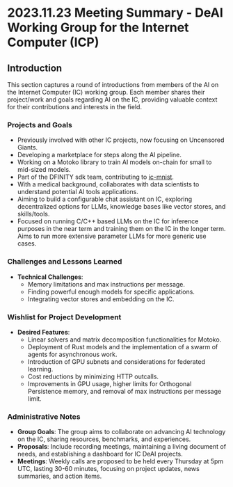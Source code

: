 # 2023.11.23 Meeting Summary - DeAI Working Group for the Internet Computer (ICP)

## Introduction
This section captures a round of introductions from members of the AI on the Internet Computer (IC) working group. Each member shares their project/work and goals regarding AI on the IC, providing valuable context for their contributions and interests in the field.

### Projects and Goals

- Previously involved with other IC projects, now focusing on Uncensored Giants.
- Developing a marketplace for steps along the AI pipeline.
- Working on a Motoko library to train AI models on-chain for small to mid-sized models.
- Part of the DFINITY sdk team, contributing to [ic-mnist](https://github.com/smallstepman/ic-mnist).
- With a medical background, collaborates with data scientists to understand potential AI tools applications.
- Aiming to build a configurable chat assistant on IC, exploring decentralized options for LLMs, knowledge bases like vector stores, and skills/tools.
- Focused on running C/C++ based LLMs on the IC for inference purposes in the near term and training them on the IC in the longer term. Aims to run more extensive parameter LLMs for more generic use cases.

### Challenges and Lessons Learned

- **Technical Challenges**:
  - Memory limitations and max instructions per message.
  - Finding powerful enough models for specific applications.
  - Integrating vector stores and embedding on the IC.

### Wishlist for Project Development

- **Desired Features**:
  - Linear solvers and matrix decomposition functionalities for Motoko.
  - Deployment of Rust models and the implementation of a swarm of agents for asynchronous work.
  - Introduction of GPU subnets and considerations for federated learning.
  - Cost reductions by minimizing HTTP outcalls.
  - Improvements in GPU usage, higher limits for Orthogonal Persistence memory, and removal of max instructions per message limit.

### Administrative Notes

- **Group Goals**: The group aims to collaborate on advancing AI technology on the IC, sharing resources, benchmarks, and experiences.
- **Proposals**: Include recording meetings, maintaining a living document of needs, and establishing a dashboard for IC DeAI projects.
- **Meetings**: Weekly calls are proposed to be held every Thursday at 5pm UTC, lasting 30-60 minutes, focusing on project updates, news summaries, and action items.